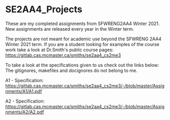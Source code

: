 # SE2AA4_Projects
These are my completed assignments from SFWRENG2AA4 Winter 2021. New assignments are released every year in the Winter term.

The projects are not meant for academic use beyond the SFWRENG 2AA4 Winter 2021 term. If you are a student looking for examples of the course work take a look at Dr.Smith's public course pages: https://gitlab.cas.mcmaster.ca/smiths/se2aa4_cs2me3

To take a look at the specifications given to us check out the links below:
The gitignores, makefiles and docignores do not belong to me.

A1 - Specification: https://gitlab.cas.mcmaster.ca/smiths/se2aa4_cs2me3/-/blob/master/Assignments/A1/A1.pdf

A2 - Specification: https://gitlab.cas.mcmaster.ca/smiths/se2aa4_cs2me3/-/blob/master/Assignments/A2/A2.pdf
